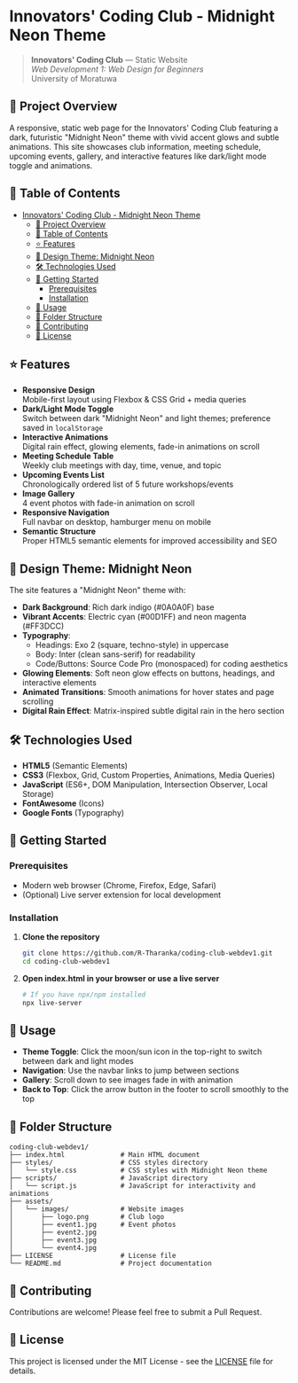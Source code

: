 # Innovators' Coding Club - Midnight Neon Theme

> **Innovators' Coding Club** — Static Website  
> _Web Development 1: Web Design for Beginners_  
> University of Moratuwa

## 🚀 Project Overview
A responsive, static web page for the Innovators' Coding Club featuring a dark, futuristic "Midnight Neon" theme with vivid accent glows and subtle animations. This site showcases club information, meeting schedule, upcoming events, gallery, and interactive features like dark/light mode toggle and animations.

## 📝 Table of Contents
- [Innovators' Coding Club - Midnight Neon Theme](#innovators-coding-club---midnight-neon-theme)
  - [🚀 Project Overview](#-project-overview)
  - [📝 Table of Contents](#-table-of-contents)
  - [⭐ Features](#-features)
  - [🎨 Design Theme: Midnight Neon](#-design-theme-midnight-neon)
  - [🛠 Technologies Used](#-technologies-used)
  - [🏁 Getting Started](#-getting-started)
    - [Prerequisites](#prerequisites)
    - [Installation](#installation)
  - [🔧 Usage](#-usage)
  - [📁 Folder Structure](#-folder-structure)
  - [🤝 Contributing](#-contributing)
  - [📜 License](#-license)

## ⭐ Features
- **Responsive Design**  
  Mobile-first layout using Flexbox & CSS Grid + media queries
- **Dark/Light Mode Toggle**  
  Switch between dark "Midnight Neon" and light themes; preference saved in `localStorage`
- **Interactive Animations**  
  Digital rain effect, glowing elements, fade-in animations on scroll
- **Meeting Schedule Table**  
  Weekly club meetings with day, time, venue, and topic
- **Upcoming Events List**  
  Chronologically ordered list of 5 future workshops/events
- **Image Gallery**  
  4 event photos with fade-in animation on scroll
- **Responsive Navigation**  
  Full navbar on desktop, hamburger menu on mobile
- **Semantic Structure**  
  Proper HTML5 semantic elements for improved accessibility and SEO

## 🎨 Design Theme: Midnight Neon
The site features a "Midnight Neon" theme with:

- **Dark Background**: Rich dark indigo (#0A0A0F) base
- **Vibrant Accents**: Electric cyan (#00D1FF) and neon magenta (#FF3DCC)
- **Typography**: 
  - Headings: Exo 2 (square, techno-style) in uppercase
  - Body: Inter (clean sans-serif) for readability
  - Code/Buttons: Source Code Pro (monospaced) for coding aesthetics
- **Glowing Elements**: Soft neon glow effects on buttons, headings, and interactive elements
- **Animated Transitions**: Smooth animations for hover states and page scrolling
- **Digital Rain Effect**: Matrix-inspired subtle digital rain in the hero section

## 🛠 Technologies Used
- **HTML5** (Semantic Elements)  
- **CSS3** (Flexbox, Grid, Custom Properties, Animations, Media Queries)  
- **JavaScript** (ES6+, DOM Manipulation, Intersection Observer, Local Storage)
- **FontAwesome** (Icons)
- **Google Fonts** (Typography)

## 🏁 Getting Started

### Prerequisites
- Modern web browser (Chrome, Firefox, Edge, Safari)
- (Optional) Live server extension for local development

### Installation
1. **Clone the repository**  
   ```bash
   git clone https://github.com/R-Tharanka/coding-club-webdev1.git
   cd coding-club-webdev1
   ```

2. **Open index.html in your browser or use a live server**
   ```bash
   # If you have npx/npm installed
   npx live-server
   ```

## 🔧 Usage
- **Theme Toggle**: Click the moon/sun icon in the top-right to switch between dark and light modes
- **Navigation**: Use the navbar links to jump between sections
- **Gallery**: Scroll down to see images fade in with animation
- **Back to Top**: Click the arrow button in the footer to scroll smoothly to the top

## 📁 Folder Structure
```
coding-club-webdev1/
├── index.html              # Main HTML document
├── styles/                 # CSS styles directory
│   └── style.css           # CSS styles with Midnight Neon theme
├── scripts/                # JavaScript directory
│   └── script.js           # JavaScript for interactivity and animations
├── assets/
│   └── images/             # Website images
│       ├── logo.png        # Club logo
│       ├── event1.jpg      # Event photos
│       ├── event2.jpg
│       ├── event3.jpg
│       └── event4.jpg
├── LICENSE                 # License file
└── README.md               # Project documentation
```

## 🤝 Contributing
Contributions are welcome! Please feel free to submit a Pull Request.

## 📜 License
This project is licensed under the MIT License - see the [LICENSE](https://github.com/R-Tharanka/coding-club-webdev1/blob/4980b9603a3385132840f22c67fd39093563e70f/LICENSE) file for details.
